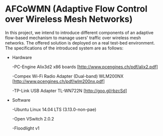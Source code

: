 # AFCoWMN (Adaptive Flow Control over Wireless Mesh Networks)


In this project, we intend to introduce different components of an adaptive flow-based mechanism to manage users' traffic over wireless mesh networks. The offered solution is deployed on a real test-bed environment.
The specifications of the introduced system are as follows:

* Hardware

  -PC-Engine Alix3d2 x86 boards [http://www.pcengines.ch/pdf/alix2.pdf]
  
  -Compex Wi-Fi Radio Adapter (Dual-band) WLM200NX [http://www.pcengines.ch/pdf/wlm200nx.pdf]
  
  -TP-Link USB Adapter TL-WN722N [http://goo.gl/rbzcSd]

* Software

  -Ubuntu Linux 14.04 LTS (3.13.0-non-pae)
  
  -Open VSwitch 2.0.2
  
  -Floodlight v1


